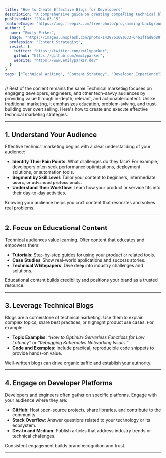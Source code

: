 ```yaml
---
title: "How to Create Effective Blogs for Developers"
description: "A comprehensive guide on creating compelling technical blogs that resonate with developer audiences"
publishedAt: "2024-03-15"
featureImage: "https://img.freepik.com/free-photo/programming-background-with-person-working-with-codes-computer_23-2150010125.jpg"
author: {
  name: "Emily Parker",
  image: "https://images.unsplash.com/photo-1438761681033-6461ffad8d80?w=500&h=500&fit=crop",
  profession: "Content Strategist",
  social: {
    twitter: "https://twitter.com/emilyparker",
    github: "https://github.com/emilyparker",
    website: "https://www.emilyparker.dev"
  }
}
tags: ["Technical Writing", "Content Strategy", "Developer Experience"]
---
```


// Rest of the content remains the same
Technical marketing focuses on engaging developers, engineers, and other tech-savvy audiences by providing value through in-depth, relevant, and actionable content. Unlike traditional marketing, it emphasizes education, problem-solving, and trust-building over overt selling. Here's how to create and execute effective technical marketing strategies.

---

## 1. **Understand Your Audience**

Effective technical marketing begins with a clear understanding of your audience:

- **Identify Their Pain Points**: What challenges do they face? For example, developers often seek performance optimizations, deployment solutions, or automation tools.
- **Segment by Skill Level**: Tailor your content to beginners, intermediate users, or advanced professionals.
- **Understand Their Workflow**: Learn how your product or service fits into their day-to-day activities.

Knowing your audience helps you craft content that resonates and solves real problems.

---

## 2. **Focus on Educational Content**

Technical audiences value learning. Offer content that educates and empowers them:

- **Tutorials**: Step-by-step guides for using your product or related tools.
- **Case Studies**: Show real-world applications and success stories.
- **Technical Whitepapers**: Dive deep into industry challenges and solutions.

Educational content builds credibility and positions your brand as a trusted resource.

---

## 3. **Leverage Technical Blogs**

Blogs are a cornerstone of technical marketing. Use them to explain complex topics, share best practices, or highlight product use cases. For example:

- **Topic Examples**: *“How to Optimize Serverless Functions for Low Latency”* or *“Debugging Kubernetes Networking Issues.”*
- **Code and Examples**: Include practical, reproducible code snippets to provide hands-on value.

Well-written blogs can drive organic traffic and establish your authority.

---

## 4. **Engage on Developer Platforms**

Developers and engineers often gather on specific platforms. Engage with your audience where they are:

- **GitHub**: Host open-source projects, share libraries, and contribute to the community.
- **Stack Overflow**: Answer questions related to your technology or its ecosystem.
- **Dev.to and Medium**: Publish articles that address industry trends or technical challenges.

Consistent engagement builds brand recognition and trust.

---
